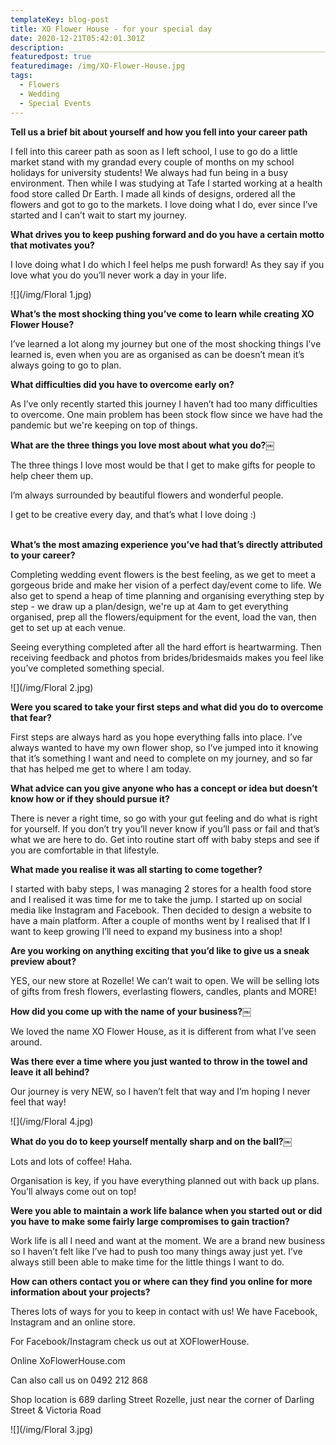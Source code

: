 ```yaml
---
templateKey: blog-post
title: XO Flower House - for your special day
date: 2020-12-21T05:42:01.301Z
description: ________________________________________________________________________________________________________
featuredpost: true
featuredimage: /img/XO-Flower-House.jpg
tags:
  - Flowers
  - Wedding
  - Special Events
---
```

**Tell us a brief bit about yourself and how you fell into your career path** 

I fell into this career path as soon as I left school, I use to go do a little market stand with my grandad every couple of months on my school holidays for university students! We always had fun being in a busy environment. Then while I was studying at Tafe I started working at a health food store called Dr Earth. I made all kinds of designs, ordered all the flowers and got to go to the markets. I love doing what I do, ever since I’ve started and I can’t wait to start my journey.



**What drives you to keep pushing forward and do you have a certain motto that motivates you?**

I love doing what I do which I feel helps me push forward! As they say if you love what you do you’ll never work a day in your life.

![](/img/Floral 1.jpg)

**What’s the most shocking thing you’ve come to learn while creating XO Flower House?**

I’ve learned a lot along my journey but one of the most shocking things I’ve learned is, even when you are as organised as can be doesn’t mean it’s always going to go to plan.



**What difficulties did you have to overcome early on?**

As I’ve only recently started this journey I haven’t had too many difficulties to overcome. One main problem has been stock flow since we have had the pandemic but we're keeping on top of things.



**What are the three things you love most about what you do?￼**

The three things I love most would be that I get to make gifts for people to help cheer them up.



I’m always surrounded by beautiful flowers and wonderful people.



I get to be creative every day, and that’s what I love doing :)

\
**What’s the most amazing experience you’ve had that’s directly attributed to your career?**

Completing wedding event flowers is the best feeling, as we get to meet a gorgeous bride and make her vision of a perfect day/event come to life. We also get to spend a heap of time planning and organising everything step by step - we draw up a plan/design, we're up at 4am to get everything organised, prep all the flowers/equipment for the event, load the van, then get to set up at each venue.

Seeing everything completed after all the hard effort is heartwarming. Then receiving feedback and photos from brides/bridesmaids makes you feel like you’ve completed something special.

![](/img/Floral 2.jpg)

**Were you scared to take your first steps and what did you do to overcome that fear?**

First steps are always hard as you hope everything falls into place. I’ve always wanted to have my own flower shop, so I’ve jumped into it knowing that it’s something I want and need to complete on my journey, and so far that has helped me get to where I am today.



**What advice can you give anyone who has a concept or idea but doesn’t know how or if they should pursue it?**

There is never a right time, so go with your gut feeling and do what is right for yourself. If you don’t try you’ll never know if you’ll pass or fail and that’s what we are here to do. Get into routine start off with baby steps and see if you are comfortable in that lifestyle.



**What made you realise it was all starting to come together?**

I started with baby steps, I was managing 2 stores for a health food store and I realised it was time for me to take the jump. I started up on social media like Instagram and Facebook. Then decided to design a website to have a main platform. After a couple of months went by I realised that If I want to keep growing I’ll need to expand my business into a shop!



**Are you working on anything exciting that you’d like to give us a sneak preview about?**

YES, our new store at Rozelle! We can’t wait to open. We will be selling lots of gifts from fresh flowers, everlasting flowers, candles, plants and MORE!



**How did you come up with the name of your business?￼**

We loved the name XO Flower House, as it is different from what I’ve seen around.



**Was there ever a time where you just wanted to throw in the towel and leave it all behind?**

Our journey is very NEW, so I haven’t felt that way and I’m hoping I never feel that way!



![](/img/Floral 4.jpg)





**What do you do to keep yourself mentally sharp and on the ball?￼**

Lots and lots of coffee! Haha.

Organisation is key, if you have everything planned out with back up plans. You’ll always come out on top!



**Were you able to maintain a work life balance when you started out or did you have to make some fairly large compromises to gain traction?**

Work life is all I need and want at the moment. We are a brand new business so I haven’t felt like I’ve had to push too many things away just yet. I’ve always still been able to make time for the little things I want to do.



**How can others contact you or where can they find you online for more information about your projects?**

Theres lots of ways for you to keep in contact with us! We have Facebook, Instagram and an online store.



For Facebook/Instagram check us out at XOFlowerHouse.



Online XoFlowerHouse.com



Can also call us on 0492 212 868



Shop location is 689 darling Street Rozelle, just near the corner of Darling Street & Victoria Road



![](/img/Floral 3.jpg)
